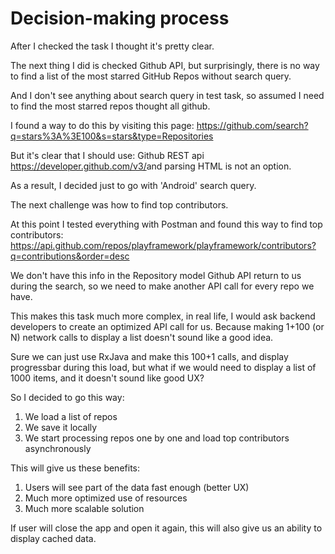 
# Decision-making process

After I checked the task I thought it's pretty clear.

The next thing I did is checked Github API, but surprisingly, there is no way to find a list
of the most starred GitHub Repos without search query.

And I don't see anything about search query in test task, so assumed I need to find
the most starred repos thought all github.

I found a way to do this by visiting this page:
https://github.com/search?q=stars%3A%3E100&s=stars&type=Repositories

But it's clear that I should use: Github REST api​ ​https://developer.github.com/v3/​ and parsing HTML
is not an option.

As a result, I decided just to go with 'Android' search query.

The next challenge was how to find top contributors.

At this point I tested everything with Postman and found this way to find top contributors:
https://api.github.com/repos/playframework/playframework/contributors?q=contributions&order=desc

We don't have this info in the Repository model Github API return to us during the search, so we
need to make another API call for every repo we have.

This makes this task much more complex, in real life, I would ask backend developers to create an
optimized API call for us. Because making 1+100 (or N) network calls to display a list doesn't
sound like a good idea.

Sure we can just use RxJava and make this 100+1 calls, and display progressbar during this load,
but what if we would need to display a list of 1000 items, and it doesn't sound like good UX?

So I decided to go this way:

1) We load a list of repos
2) We save it locally
3) We start processing repos one by one and load top contributors asynchronously

This will give us these benefits:
1) Users will see part of the data fast enough (better UX)
2) Much more optimized use of resources
3) Much more scalable solution

If user will close the app and open it again, this will also give us an ability to display
cached data.

